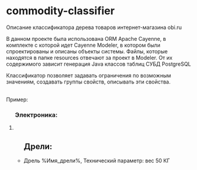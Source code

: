 # commodity-classifier
Описание классификатора дерева товаров интернет-магазина obi.ru 

В данном проекте была использована ORM Apache Cayenne, в комплекте с которой идет Cayenne Modeler, в котором были спроектированы и описаны объекты системы.
Файлы, которые находятся в папке resources отвечают за проект в Modeler. От их содержимого зависит генерация Java классов таблиц СУБД PostgreSQL 

Классификатор позволяет задавать ограничения по возможным значениям, создавать группы свойств, описывать эти свойства.

<br>
Пример:<br>
<ol>
 <h3>Электроника:</h3>
  <li>
    <ul><h2>Дрели:</h2>
       <li>Дрель %Имя_дрели%, Технический параметр: вес 50 КГ</li>
    </ul>
  </li>
</ol>

